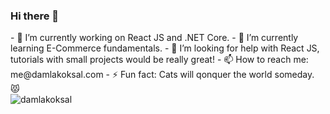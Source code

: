 <p align="center">
<h3>Hi there 👋</h3>
- 🔭 I’m currently working on React JS and .NET Core.
- 🌱 I’m currently learning E-Commerce fundamentals.
- 🤔 I’m looking for help with React JS, tutorials with small projects would be really great!
- 📫 How to reach me: me@damlakoksal.com
- ⚡ Fun fact: Cats will qonquer the world someday. 😾
  <br/>
  <img class="image" src="https://github-readme-stats.vercel.app/api?username=damlakoksal&show_icons=true&theme=tokyonight" alt="damlakoksal" />
</p>
